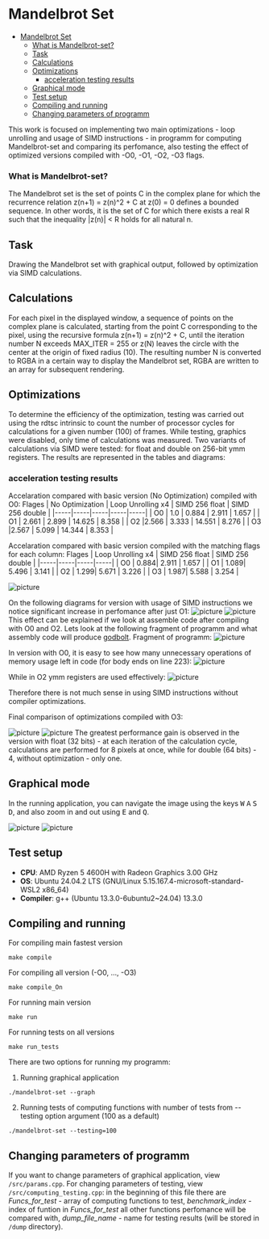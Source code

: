 # Mandelbrot Set
- [Mandelbrot Set](#mandelbrot-set)
    - [What is Mandelbrot-set?](#what-is-mandelbrot-set)
  - [Task](#task)
  - [Calculations](#calculations)
  - [Optimizations](#optimizations)
    - [acceleration testing results](#acceleration-testing-results)
  - [Graphical mode](#graphical-mode)
  - [Test setup](#test-setup)
  - [Compiling and running](#compiling-and-running)
  - [Changing parameters of programm](#changing-parameters-of-programm)

This work is focused on implementing two main optimizations - loop unrolling and usage of SIMD instructions - in programm for computing Mandelbrot-set and comparing its perfomance, also testing the effect of optimized versions compiled with -O0, -O1, -O2, -O3 flags.

### What is Mandelbrot-set?
The Mandelbrot set is the set of points C in the complex plane for which the recurrence relation z(n+1) = z(n)^2 + C at z(0) = 0 defines a bounded sequence. In other words, it is the set of C for which there exists a real R such that the inequality
|z(n)| < R holds for all natural n.

## Task

 Drawing the Mandelbrot set with graphical output, followed by optimization via SIMD calculations.

## Calculations

For each pixel in the displayed window, a sequence of points on the complex plane is calculated, starting from the point C corresponding to the pixel, using the recursive formula z(n+1) = z(n)^2 + C, until the iteration number N exceeds MAX_ITER = 255 or z(N) leaves the circle with the center at the origin of fixed radius (10). The resulting number N is converted to RGBA in a certain way to display the Mandelbrot set, RGBA are written to an array for subsequent rendering.

## Optimizations

To determine the efficiency of the optimization, testing was carried out using the rdtsc intrinsic to count the number of processor cycles for calculations for a given number (100) of frames. While testing, graphics were disabled, only time of calculations was measured. Two variants of calculations via SIMD were tested: for float and double on 256-bit ymm registers. The results are represented in the tables and diagrams:

### acceleration testing results

Accelaration compared with basic version (No Optimization) compiled with O0:
Flages | No Optimization | Loop Unrolling x4 | SIMD 256 float | SIMD 256 double |
|-----|-----|-----|-----|-----|
| O0 | 1.0   | 0.884 | 2.911  | 1.657 |
| O1 | 2.661 | 2.899 | 14.625 | 8.358 |
| O2 |2.566  | 3.333 | 14.551 | 8.276 |
| O3 |2.567  | 5.099 | 14.344 | 8.353 |

Accelaration compared with basic version compiled with the matching flags for each column:
Flages | Loop Unrolling x4 | SIMD 256 float | SIMD 256 double |
|-----|-----|-----|-----|
| O0 | 0.884| 2.911 | 1.657 |
| O1 | 1.089| 5.496 | 3.141 |
| O2 | 1.299| 5.671 | 3.226 |
| O3 | 1.987| 5.588 | 3.254 |

![picture](readme_pic//optimization_comparison_loop_unroll.png)

On the following diagrams for version with usage of SIMD instructions we notice significant increase in perfomance after just O1:
![picture](readme_pic//optimization_comparison_SIMD256double.png)
![picture](readme_pic//optimization_comparison_SIMD256float.png)
This effect can be explained if we look at assemble code after compiling with O0 and O2. Lets look at the following fragment of programm and what assembly code will produce [godbolt](https://godbolt.org/).
Fragment of programm:
![picture](readme_pic//fragment_for.png)

In version with O0, it is easy to see how many unnecessary operations of memory usage left in code (for body ends on line 223):
![picture](readme_pic//SIMD_for_O0.png)

While in O2 ymm registers are used effectively:
![picture](readme_pic//SIMD_for_O2.png)

Therefore there is not much sense in using SIMD instructions without compiler optimizations.

Final comparison of optimizations compiled with O3:

![picture](readme_pic//optimization_comparison_O0.png)
![picture](readme_pic//optimization_comparison_O3.png)
The greatest performance gain is observed in the version with float (32 bits) - at each iteration of the calculation cycle, calculations are performed for 8 pixels at once, while for double (64 bits) - 4, without optimization - only one.

## Graphical mode

In the running application, you can navigate the image using the keys <kbd>W</kbd> <kbd>A</kbd> <kbd>S</kbd> <kbd>D</kbd>, and also zoom in and out using <kbd>E</kbd> and <kbd>Q</kbd>.

![picture](readme_pic//Mandelbrot-set.png)
![picture](readme_pic//Mandelbrot-set-zoomed.png)

## Test setup

- **CPU**: AMD Ryzen 5 4600H with Radeon Graphics 3.00 GHz
- **OS**: Ubuntu 24.04.2 LTS (GNU/Linux 5.15.167.4-microsoft-standard-WSL2 x86_64)
- **Compiler**: g++ (Ubuntu 13.3.0-6ubuntu2~24.04) 13.3.0

## Compiling and running

For compiling main fastest version

```shell
make compile
```

For compiling all version (-O0, ..., -O3)

```shell
make compile_On
```

For running main version

```shell
make run
```


For running tests on all versions

```shell
make run_tests
```
There are two options for running my programm:
1) Running graphical application

```shell
./mandelbrot-set --graph
```

2) Running tests of computing functions with number of tests from --testing option argument (100 as a default)

```shell
./mandelbrot-set --testing=100
```

## Changing parameters of programm

If you want to change parameters of graphical application, view  `/src/params.cpp`. For changing parameters of testing, view `/src/computing_testing.cpp`: in the beginning of this file there are *Funcs_for_test* - array of computing functions to test, *benchmark_index* - index of funtion in *Funcs_for_test* all other functions perfomance will be compared with, *dump_file_name* - name for testing results (will be stored in `/dump` directory).
